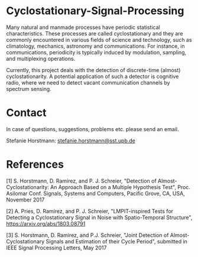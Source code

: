 # Cyclostationary-Signal-Processing

Many natural and manmade processes have periodic statistical characteristics. These processes are called cyclostationary and they are commonly encountered in various fields of science and technology, such as climatology, mechanics, astronomy and communications. For instance, in communications, periodicity is typically induced by modulation, sampling, and multiplexing operations.

Currently, this project deals with the detection of discrete-time (almost) cyclostationarity. A potential application of such a detector is cognitive radio, where we need to detect vacant communication channels by spectrum sensing.

# Contact
In case of questions, suggestions, problems etc. please send an email.

Stefanie Horstmann: <stefanie.horstmann@sst.upb.de>

# References
\[1] S. Horstmann, D. Ramírez, and P. J. Schreier, "Detection of Almost-Cyclostationarity: An Approach Based on a Multiple Hypothesis Test", Proc. Asilomar Conf. Signals, Systems and Computers, Pacific Grove, CA, USA, November 2017

\[2] A. Pries, D. Ramírez, and P. J. Schreier, "LMPIT-inspired Tests for Detecting a Cyclostationary Signal in Noise with Spatio-Temporal Structure", https://arxiv.org/abs/1803.08791

\[3] S. Horstmann, D. Ramirez, and P.J. Schreier, "Joint Detection of Almost-Cyclostationary Signals and Estimation of their Cycle Period", submitted in IEEE Signal Processing Letters, May 2017
